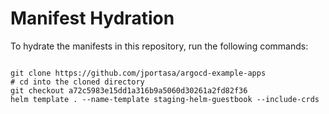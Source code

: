 
# Manifest Hydration

To hydrate the manifests in this repository, run the following commands:

```shell

git clone https://github.com/jportasa/argocd-example-apps
# cd into the cloned directory
git checkout a72c5983e15dd1a316b9a5060d30261a2fd82f36
helm template . --name-template staging-helm-guestbook --include-crds
```